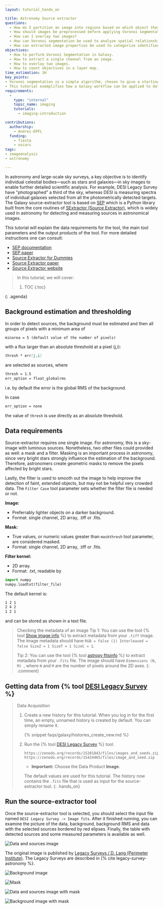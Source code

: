 ```yaml
---
layout: tutorial_hands_on

title: Astronomy Source extractor
questions:
  - How do I partition an image into regions based on which object they are nearest to (Voronoi segmentation)?
  - How should images be preprocessed before applying Voronoi segmentation?
  - How can I overlay two images?
  - How can Voronoi segmentation be used to analyze spatial relationships?
  - How can extracted image properties be used to categorize identified objects? 
objectives:
  - How to perform Voronoi Segmentation in Galaxy.
  - How to extract a single channel from an image. 
  - How to overlay two images. 
  - How to count objectives in a layer map. 
time_estimation: 1H
key_points:
- Voronoi segmentation is a simple algorithm, chosen to give a starting point for working with image segmentation. 
- This tutorial exemplifies how a Galaxy workflow can be applied to data from several different domains. 
requirements:
  -
    type: "internal"
    topic_name: imaging
    tutorials:
      - imaging-introduction

contributions:
  authorship:
    - Andrei-EPFL
  funding:
    - fiesta
    - oscars
tags:
- imageanalysis
- astronomy

---
```


In astronomy and large-scale sky surveys, a key objective is to identify individual celestial bodies—such as stars and galaxies—in sky images to enable further detailed scientific analysis. For example, DESI Legacy Survey have "photographed" a third of the sky, whereas DESI is measuring spectra of individual galaxies selected from all the photometrically detected targets.
The Galaxy source-extractor tool is based on [SEP](https://sep.readthedocs.io/en/stable/index.html) which is a Python library built from the core routines of [SExtractor (Source Extractor)](https://www.astromatic.net/software/sextractor/), which is widely used in astronomy for detecting and measuring sources in astronomical images. 

This tutorial will explain the data requirements for the tool, the main tool parameters and the output products of the tool. For more detailed instructions one can consult:
-  [SEP documentation](https://sep.readthedocs.io/en/v1.0.x/index.html)
-  [SEP paper](https://joss.theoj.org/papers/10.21105/joss.00058)
-  [Source Extractor for Dummies](https://arxiv.org/abs/astro-ph/0512139)
-  [Source Extractor paper](https://ui.adsabs.harvard.edu/abs/1996A%26AS..117..393B/abstract)
-  [Source Extractor website](https://www.astromatic.net/software/sextractor/)


> <agenda-title></agenda-title>
>
> In this tutorial, we will cover:
>
> 1. TOC
> {:toc}
>
{: .agenda}


## Background estimation and thresholding

In order to detect sources, the background must be estimated and then all groups of pixels with a minimum area of
```markdown
minarea = 5 (default value of the number of pixels)
```
 with a flux larger than an absolute threshold at a pixel (j,i):
```markdown
thresh * err[j,i]
```
are selected as sources, where 
```markdown
thresh = 1.5
err_option = float_globalrms
```
i.e. by default the error is the global RMS of the background.

In case
```markdown
err_option = none
```
the value of ```thresh``` is use directly as an absolute threshold.


## Data requirements 
Source-extractor requires one single image. For astronomy, this is a sky-image with luminous sources. Nonetheless, two other files could provided as well: a mask and a filter. Masking is an important process in astronomy, since very bright stars strongly influence the estimation of the background. Therefore, astronomers create geometric masks to remove the pixels affected by bright stars. 

Lastly, the filter is used to smooth out the image to help improve the detection of faint, extended objects, but may not be helpful very crowded data. The ```Filter Case``` tool parameter sets whether the filter file is needed or not.


**Image:** 
- Preferrably lighter objects on a darker background.
- Format: single channel, 2D array, .tiff or .fits. 

**Mask:** 
- True values, or numeric values greater than ```maskthresh``` tool parameter, are considered masked.
- Format: single channel, 2D array, .tiff or .fits. 

**Filter kernel:** 
- 2D array.
- Format: .txt, readable by
```python
import numpy
numpy.loadtxt(filter_file)
```
The default kernel is:
```markdown
1 2 1
2 4 2
1 2 1
```
and can be stored as shown in a text file.

> <comment-title> Checking the metadata of an image </comment-title>
> Tip 1: You can use the tool {% tool [Show image info](toolshed.g2.bx.psu.edu/repos/imgteam/image_info/ip_imageinfo/5.7.1+galaxy1) %} to extract metadata from your ```.tiff``` image. The image metadata should have
> ``` RGB = false (1) Interleaved = false SizeZ = 1 SizeT = 1 SizeC = 1 ```.
>
> Tip 2: You can use the tool {% tool [astropy fitsinfo](toolshed.g2.bx.psu.edu/repos/astroteam/astropy_fitsinfo/astropy_fitsinfo/0.2.0+galaxy2) %} to extract metadata from your ```.fits``` file. The image should have ```Dimensions (N, M) ```, where ```N``` and ```M``` are the number of pixels around the 2D axes. 
{: .comment}


## Getting data from {% tool [DESI Legacy Survey](toolshed.g2.bx.psu.edu/repos/astroteam/desi_legacy_survey_astro_tool/desi_legacy_survey_astro_tool/0.0.2+galaxy0) %}
> <hands-on-title> Data Acquisition </hands-on-title>
>
> 1. Create a new history for this tutorial. When you log in for the first time, an empty, unnamed history is created by default. You can simply rename it.
> 
>    {% snippet faqs/galaxy/histories_create_new.md %}
> 
> 2. Run the {% tool [DESI Legacy Survey](toolshed.g2.bx.psu.edu/repos/astroteam/desi_legacy_survey_astro_tool/desi_legacy_survey_astro_tool/0.0.2+galaxy0) %} tool. 
> 
>    ```
>    https://zenodo.org/records/15281843/files/images_and_seeds.zip
>    https://zenodo.org/records/15424465/files/image_and_seed.zip
>    ```
> 
>    - **Important:** Choose the Data Product **Image**.
> 
>    The default values are used for this tutorial.
>    The history now contains the ```.fits``` file that is used as input for the source-extractor tool.
{: .hands_on}


## Run the source-extractor tool

Once the source-extractor tool is selected, you should select the input file named ``` DESI Legacy Survey -> Image fits ```. After it finished running, you can examine the picture of the data, background, background RMS and data with the selected sources bordered by red elipses. Finally, the table with detected sources and some measured parameters is available as well.

![Data and sources image](../../images/astronomy-source-extractor/source-extractor_data_sources_no_mask.png "Data and detected sources image.")

The original image is published by [Legacy Surveys / D. Lang (Perimeter Institute)](https://www.legacysurvey.org/acknowledgment/). The Legacy Surveys are described in {% cite legacy-survey-astronomy %}.

![Background image](../../images/astronomy-source-extractor/source-extractor_background_no_mask.png "Background image.")


![Mask](../../images/astronomy-source-extractor/source-extractor-mask.png "Mask.")

![Data and sources image with mask](../../images/astronomy-source-extractor/source-extractor_data_sources_with_mask.png "Data and detected sources image.")

![Background image with mask](../../images/astronomy-source-extractor/source-extractor_background_with_mask.png "Background image.")

